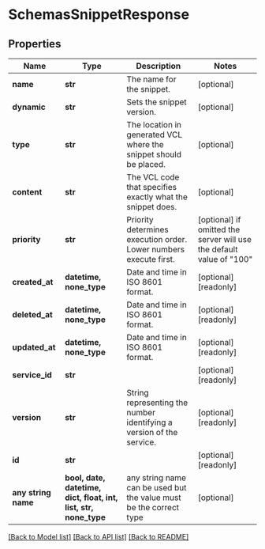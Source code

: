 # SchemasSnippetResponse


## Properties
Name | Type | Description | Notes
------------ | ------------- | ------------- | -------------
**name** | **str** | The name for the snippet. | [optional] 
**dynamic** | **str** | Sets the snippet version. | [optional] 
**type** | **str** | The location in generated VCL where the snippet should be placed. | [optional] 
**content** | **str** | The VCL code that specifies exactly what the snippet does. | [optional] 
**priority** | **str** | Priority determines execution order. Lower numbers execute first. | [optional]  if omitted the server will use the default value of "100"
**created_at** | **datetime, none_type** | Date and time in ISO 8601 format. | [optional] [readonly] 
**deleted_at** | **datetime, none_type** | Date and time in ISO 8601 format. | [optional] [readonly] 
**updated_at** | **datetime, none_type** | Date and time in ISO 8601 format. | [optional] [readonly] 
**service_id** | **str** |  | [optional] [readonly] 
**version** | **str** | String representing the number identifying a version of the service. | [optional] [readonly] 
**id** | **str** |  | [optional] [readonly] 
**any string name** | **bool, date, datetime, dict, float, int, list, str, none_type** | any string name can be used but the value must be the correct type | [optional]

[[Back to Model list]](../README.md#documentation-for-models) [[Back to API list]](../README.md#documentation-for-api-endpoints) [[Back to README]](../README.md)


